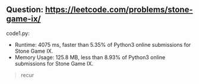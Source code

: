 ## Question: https://leetcode.com/problems/stone-game-ix/

code1.py:
* Runtime: 4075 ms, faster than 5.35% of Python3 online submissions for Stone Game IX.
* Memory Usage: 125.8 MB, less than 8.93% of Python3 online submissions for Stone Game IX.
> recur
